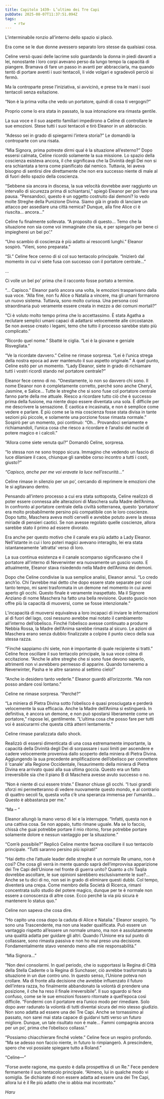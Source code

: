 ```yaml
---
title: Capitolo 1439- L’ultimo dei Tre Capi
pubDate: 2025-08-07T11:37:51.094Z
tags:
    - rtw
---
```



L’interminabile ronzio all’interno dello spazio si placò.


Era come se le due donne avessero separato loro stesse da qualsiasi cosa.


Celine versò quasi delle lacrime solo guardando la donna in piedi davanti a lei, nonostante i loro corpi avevano perso da lungo tempo la capacità di piangere. Bramava di fare un passo in avanti per abbracciarla, ma quando tentò di portare aventi i suoi tentacoli, li vide volgari e sgradevoli perciò si fermò.


Ma la controparte prese l’iniziativa, si avvicinò, e prese tra le mani i suoi tentacoli senza esitazione.


“Non è la prima volta che vedo un portatore, quindi di cosa ti vergogni?”


Proprio come lo era stata in passato, la sua intonazione era rimasta gentile.


La sua voce e il suo aspetto familiari impedirono a Celine di controllare le sue emozioni. Stese tutti i suoi tentacoli e tirò Eleanor in un abbraccio.


“Adesso sei in grado di spiegarmi l’intera storia?” Le domandò la controparte con una risata.


“Mia Signora, prima potreste dirmi qual è la situazione all’esterno?” Dopo essersi calmata, Celine ricordò solamente la sua missione. Lo spazio della coscienza esisteva ancora, il che significava che la Divinità degli Dei non si era schiantata a terra come pianificato dal nemico. Tuttavia, lei aveva bisogno di sentirsi dire direttamente che non era successo niente di male al di fuori dello spazio della coscienza.


“Sebbene sia ancora in discesa, la sua velocità dovrebbe aver raggiunto un intervallo di sicurezza prima di schiantarsi,” spiegò Eleanor per poi fare una pausa. “Pensandoci, questo è un oggetto costruito dai demoni? Io vedo molte Streghe della Punizione Divina. Siamo già in grado di lanciare un attacco per assediare una città nemica? Dunque, alla fine Alice ci è riuscita… ancora…”


Celine fu finalmente sollevata. “A proposito di questo… Temo che la situazione non sia come voi immaginate che sia, e per spiegarlo per bene ci impiegherei un bel po’.”


“Uno scambio di coscienza è più adatto ai resoconti lunghi.” Eleanor sospirò. “Vieni, sono preparata.”


“Sì.” Celine fece cenno di sì col suo tentacolo principale. “Inizierò dal momento in cui vi siete fusa con successo con il portatore centrale…”


…


Ci volle un bel po’ prima che il racconto fosse portato a termine.


“… Capisco.” Eleanor parlò ancora una volta, le emozioni trasparivano dalla sua voce. “Alla fine, non fu Alice o Natalia a vincere, ma gli umani formarono un nuovo sistema. Tuttavia, sono molto curiosa. Una persona così straordinaria può veramente essere creata in mezzo a dei comuni mortali?”


“Ci è voluto molto tempo prima che lo accettassimo. È stata Agatha a reclutare semplici umani capaci di adattarsi velocemente alle circostanze. Se non avesse creato i legami, temo che tutto il processo sarebbe stato più complicato.”


“Ricordo quel nome.” Sbatté le ciglia. “Lei è la giovane e geniale Risvegliata.”


“Ve la ricordate davvero.” Celine ne rimase sorpresa. “Lei è l’unica strega della nostra epoca ad aver mantenuto il suo aspetto originale.” A quel punto, Celine esitò per un momento. “Lady Eleanor, siete in grado di richiamare tutti i vostri ricordi stando nel portatore centrale?”


Eleanor fece cenno di no. “Onestamente, io non so davvero chi sono. Il nome Eleanor non è completamente corretto, perché sono anche Cheryl, Jasmine, e Salice… Tutte le streghe che si sono fuse col portatore centrale fanno parte della me attuale. Riesco a ricordare tutto ciò che è successo prima della fusione, ma niente dopo essere diventata una sola. È difficile per me descrivere la sensazione. È caotica e incasinata, e non è semplice come vedere e parlare. È più come se la mia coscienza fosse stata divisa in tante sezioni più piccole, e solamente una porzione fosse rimasta normale.” Sospirò per un momento, poi continuò: “Oh… Provandoci seriamente e richiamandoli, l’unica cosa che riesco a ricordare è l’analisi del nuclei di potere magico e i calcoli.”


“Allora come siete venuta qui?” Domandò Celine, sorpresa.


“Io stessa non ne sono troppo sicura. Immagino che vedendo un fascio di luce dilaniare il caos, chiunque gli sarebbe corso incontro a tutti i costi, giusto?”


<em>“Capisco, anche per me voi eravate la luce nell’oscurità…” </em>


Celine rimase in silenzio per un po’, cercando di reprimere le emozioni che le si agitavano dentro.


Pensando all’intero processo a cui era stata sottoposta, Celine realizzò di poter essere connessa alle alterazioni di Maschera sulla Madre dell’Anima. In confronto al portatore centrale della civiltà sotterranea, questo ‘portatore’ era molto probabilmente persino più compatibile con le loro coscienze. Dopo tutto, Maschera aveva molti cervelli e avrebbe potuto avere la stessa miriade di pensieri caotici. Se non avesse regolato quelle coscienze, allora sarebbe stato il primo ad essere divorato.


Era anche per questo motivo che il canale era più adatto a Lady Eleanor. Nell’istante in cui i loro poteri magici avevano interagito, lei era stata istantaneamente ‘attratta’ verso di loro.


La sua continua esistenza e il canale scomparso significavano che il portatore all’interno di Neverwinter era nuovamente un guscio vuoto. E attualmente, Eleanor stava risiedendo nella Madre dell’Anima dei demoni.


Dopo che Celine condivise la sua semplice analisi, Eleanor annuì. “Lo credo anch’io. Chi l’avrebbe mai detto che dopo essere state separate per così tanto tempo, mi sarei trasformata in un demone nel momento in cui avrei aperto gli occhi. Questo finale è veramente inaspettato. Ma il Signore Anziano di nome Maschera ha fatto una bella revisione. Questo guscio non offre più la capacità di muoversi, come se fosse intenzionale.”


L’incapacità di muoversi equivaleva a loro incapaci di inviare le informazioni al di fuori del lago, così nessuno avrebbe mai notato il cambiamento all’interno dell’obelisco. Finché l’obelisco avesse continuato a produrre Nebbia Rossa, la Madre dell’Anima sarebbe rimasta al sicuro. Le azioni di Maschera erano senza dubbio finalizzate a colpire il punto cieco della sua stessa razza.


“Finché sappiamo chi siete, non è importante di quale recipiente si tratti.” Celine fece oscillare il suo tentacolo principale, la sua voce colma di eccitazione. “Anche le altre streghe che si sono fuse devono saperlo, altrimenti non vi avrebbero permesso di apparire. Quando torneremo a Neverwinter, Pasha e le altre saranno al settimo cielo!”


“Anche io desidero tanto vederle.” Eleanor guardò all’orizzonte. “Ma non posso andare così lontano.”


Celine ne rimase sorpresa. “Perché?”


“La miniera di Pietra Divina sotto l’obelisco è quasi prosciugata e perderà velocemente la sua efficacia. Anche la Madre dell’Anima si estinguerà. In definitiva, è ancora un demone, e non può spostarsi liberamente come un portatore,” rispose lei, gentilmente. “L’ultima cosa che posso fare per tutti voi è assicurarmi che questa città atterri lentamente.”


Celine rimase paralizzata dallo shock.


Realizzò di essersi dimenticata di una cosa estremamente importante, la capacità della Divinità degli Dei di sorpassare i suoi limiti per ascendere e cadere velocemente proveniva dallo scoperto della miniera di Pietra Divina. Aggiungendo la sua precedente amplificazione dell’obelisco per connettere il ‘canale’ alla Regione Occidentale, l’esaurimento della miniera di Pietra Divina era arrivato quasi alla sua ultima goccia. Questo era un fatto irreversibile sia che il piano B di Maschera avesse avuto successo o no.


“Non è niente di cui essere triste.” Eleanor chiuse gli occhi. “I tuoi grandi sforzi mi permetteranno di vedere nuovamente questo mondo, e al contrario di quattro secoli fa, questa volta c’è una speranza immensa per l’umanità… Questo è abbastanza per me.”


“Ma – “


Eleanor allungò la mano verso di lei e la interruppe. “Infatti, questa non è una cattiva cosa. Se non appaio, tutto rimane uguale. Ma se lo faccio, chissà che guai potrebbe portare il mio ritorno, forse potrebbe portare solamente dolore e nessun vantaggio per la situazione.”


“Com’è possibile?” Replicò Celine mentre faceva oscillare il suo tentacolo principale. “Tutti saranno persino più ispirati!”


“Hai detto che l’attuale leader delle streghe è un normale Re umano, non è così? Che cosa gli verrà in mente quando saprà dell’improvvisa apparizione dei Tre Capi dell’Unione nel fronte di guerra unito? Quanto a chi Taqila dovrebbe ascoltare, le sue opinioni sarebbero esclusivamente le sue?... Anche se tu dici di no, non sei in grado di eliminare questi dubbi. Col tempo, diventerà una crepa. Come membro della Società di Ricerca, rimani concentrata sullo studio del potere magico, dunque per te è normale non essere a conoscenza di altre cose. Ecco perché la via più sicura è mantenere lo status quo.”


Celine non sapeva che cosa dire.


“Ho capito una cosa dopo la caduta di Alice e Natalia.” Eleanor sospirò. “Io sono una Trascendente, ma non una leader qualificata. Può essere un vantaggio rispetto all’essere un normale umano, ma non è assolutamente una qualità adatta per guidare gli altri. Quando l’Unione era sul punto di collassare, sono rimasta passiva e non ho mai preso una decisione. Fondamentalmente stavo venendo meno alle mie responsabilità.”


“Mia Signora…”


“Non devi consolarmi. In quel periodo, che io supportassi la Regina di Città della Stella Cadente o la Regina di Sunchaser, ciò avrebbe trasformato la situazione in un due contro uno. In questo senso, l’Unione poteva non crollare. Ma di fronte alla decisione che avrebbe influenzato il futuro dell’intera razza, ho finalmente abbandonato la volontà di prendere una posizione, il che ha reso il finale irreversibile”. Il suo sguardo si fece confuso, come se le sue emozioni fossero ritornate a quell’epoca così difficile. “Fondermi con il portatore era l’unico modo per rimediare. Solo dopo aver radunato la volontà di tutti diventai sicura del mio stesso giudizio. Non sono adatta ad essere una dei Tre Capi. Anche se tornassimo al passato, non sarei mai stata capace di guidarvi tutti verso un futuro migliore. Dunque, un tale risultato non è male… Fammi compagnia ancora per un po’, prima che l’obelisco collassi.”


“Possiamo chiacchierare finché volete.” Celine fece un respiro profondo. “Ma se adesso non faccio niente, in futuro lo rimpiangerò. A prescindere, spero che voi possiate spiegare tutto a Roland.”


“Celine—”


“Forse avete ragione, ma questo è dalla prospettiva di un Re.” Fece pendere fermamente il suo tentacolo principale. “Almeno, lui in qualche modo vi somiglia. Se dichiarate di non essere adatta ad essere una dei Tre Capi, allora lui è il Re più adatto che io abbia mai incontrato.”


<em>Haru</em>
                                


                                



